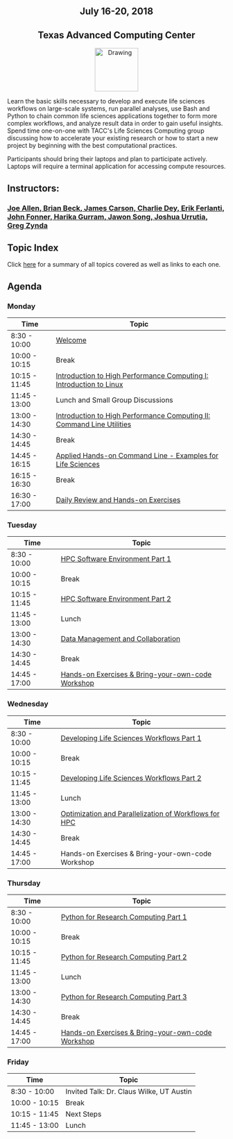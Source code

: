 <center>
<h2>July 16-20, 2018</h2>
<h2>Texas Advanced Computing Center</h2></center>
<center><img src="https://www.tacc.utexas.edu/documents/1084364/1275944/tacc.png" alt="Drawing" style="height:100px;"/></center>

Learn the basic skills necessary to develop and execute life sciences workflows on large-scale systems, run parallel analyses, use Bash and Python to chain common life sciences applications together to form more complex workflows, and analyze result data in order to gain useful insights. Spend time one-on-one with TACC's Life Sciences Computing group discussing how to accelerate your existing research or how to start a new project by beginning with the best computational practices.

Participants should bring their laptops and plan to participate actively. Laptops will require a terminal application for accessing compute resources.

## Instructors:
### [Joe Allen, Brian Beck, James Carson, Charlie Dey, Erik Ferlanti, John Fonner, Harika Gurram, Jawon Song, Joshua Urrutia, Greg Zynda](docs/instructors.md)

## Topic Index

Click [here](docs/topics.md) for a summary of all topics covered as well as links to each one.

## Agenda

<!--- Why is the table ugly now? --->
### Monday

| Time | Topic |
|----------|--------------------------------------------------|
|  8:30 - 10:00 | [Welcome](docs/welcome/welcome_01.md) |
| 10:00 - 10:15 | Break |
| 10:15 - 11:45 | [Introduction to High Performance Computing I: Introduction to Linux](docs/intro_to_linux/intro_to_linux_01.md) |
| 11:45 - 13:00 | Lunch and Small Group Discussions|
| 13:00 - 14:30 | [Introduction to High Performance Computing II: Command Line Utilities](docs/gnu_utils/gnu_utils_01.md) |
| 14:30 - 14:45 | Break |
| 14:45 - 16:15 | [Applied Hands-on Command Line - Examples for Life Sciences](docs/intro_to_hpc/intro_to_hpc_01.md) |
| 16:15 - 16:30 | Break |
| 16:30 - 17:00 | [Daily Review and Hands-on Exercises](docs/hands_on_01.md) |

### Tuesday

| Time | Topic |
|--------|--------------------------------------------------|
|  8:30 - 10:00 | [HPC Software Environment Part 1](docs/hpc_software_environment/hpc_software_environment_01.md) |
| 10:00 - 10:15 | Break |
| 10:15 - 11:45 | [HPC Software Environment Part 2](docs/hpc_software_environment/hpc_software_environment_01.md) |
| 11:45 - 13:00 | Lunch |
| 13:00 - 14:30 | [Data Management and Collaboration](docs/data_management/data_management.md) |
| 14:30 - 14:45 | Break |
| 14:45 - 17:00 | [Hands-on Exercises & Bring-your-own-code Workshop](docs/hands_on_02.md) |

### Wednesday

| Time | Topic |
|--------|--------------------------------------------------|
|  8:30 - 10:00 | [Developing Life Sciences Workflows Part 1](docs/workflows/workflows1_1.md) |
| 10:00 - 10:15 | Break |
| 10:15 - 11:45 | [Developing Life Sciences Workflows Part 2](docs/LSworflow2_JWS.md) |
| 11:45 - 13:00 | Lunch |
| 13:00 - 14:30 | [Optimization and Parallelization of Workflows for HPC](docs/optimization_parallelization/optimization_parallelization_01.md) |
| 14:30 - 14:45 | Break |
| 14:45 - 17:00 | Hands-on Exercises & Bring-your-own-code Workshop |

### Thursday

| Time | Topic |
|--------|--------------------------------------------------|
|  8:30 - 10:00 | [Python for Research Computing Part 1](docs/intro_to_python/intro_to_python.md) |
| 10:00 - 10:15 | Break |
| 10:15 - 11:45 | [Python for Research Computing Part 2](docs/intro_to_python/intro_to_python.md) |
| 11:45 - 13:00 | Lunch |
| 13:00 - 14:30 | [Python for Research Computing Part 3](docs/intro_to_python/intro_to_python.md) |
| 14:30 - 14:45 | Break |
| 14:45 - 17:00 | [Hands-on Exercises & Bring-your-own-code Workshop](docs/intro_to_python/intro_to_python.md) |

### Friday

| Time | Topic |
|--------|--------------------------------------------------|
|  8:30 - 10:00 | Invited Talk: Dr. Claus Wilke, UT Austin |
| 10:00 - 10:15 | Break |
| 10:15 - 11:45 | Next Steps |
| 11:45 - 13:00 | Lunch |
